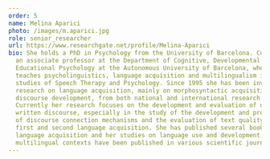 ```yaml
---
order: 5
name: Melina Aparici
photo: /images/m.aparici.jpg
role: senior_researcher
url: https://www.researchgate.net/profile/Melina-Aparici
bio: She holds a PhD in Psychology from the University of Barcelona. Currently
  an associate professor at the Department of Cognitive, Developmental and
  Educational Psychology at the Autonomous University of Barcelona, where she
  teaches psycholinguistics, language acquisition and multilingualism in the
  studies of Speech Therapy and Psychology. Since 1995 she has been involved in
  research on language acquisition, mainly on morphosyntactic acquisition and
  discourse development, from both national and international research projects.
  Currently her research focuses on the development and evaluation of oral and
  written discourse, especially in the study of the development and processing
  of discourse connection mechanisms and the evaluation of text quality, both in
  first and second language acquisition. She has published several books on
  language acquisition and her studies on language use and development in
  multilingual contexts have been published in various scientific journals.
---
```

